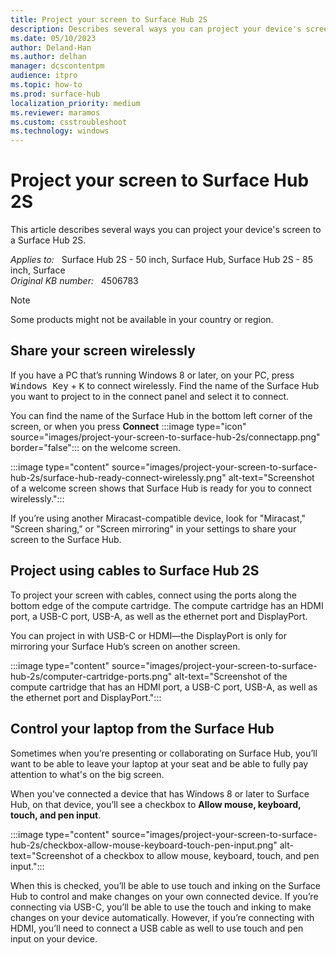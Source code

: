 ```yaml
---
title: Project your screen to Surface Hub 2S
description: Describes several ways you can project your device's screen to a Surface Hub 2S.
ms.date: 05/10/2023
author: Deland-Han
ms.author: delhan
manager: dcscontentpm
audience: itpro
ms.topic: how-to
ms.prod: surface-hub
localization_priority: medium
ms.reviewer: maramos
ms.custom: csstroubleshoot
ms.technology: windows
---
```

# Project your screen to Surface Hub 2S

This article describes several ways you can project your device's screen to a Surface Hub 2S.

_Applies to:_ &nbsp; Surface Hub 2S - 50 inch, Surface Hub, Surface Hub 2S - 85 inch, Surface  
_Original KB number:_ &nbsp; 4506783

> [!NOTE]
> Some products might not be available in your country or region.

## Share your screen wirelessly

If you have a PC that’s running Windows 8 or later, on your PC, press <kbd>Windows Key</kbd> + <kbd>K</kbd> to connect wirelessly. Find the name of the Surface Hub you want to project to in the connect panel and select it to connect.

You can find the name of the Surface Hub in the bottom left corner of the screen, or when you press **Connect** :::image type="icon" source="images/project-your-screen-to-surface-hub-2s/connectapp.png" border="false"::: on the welcome screen.

:::image type="content" source="images/project-your-screen-to-surface-hub-2s/surface-hub-ready-connect-wirelessly.png" alt-text="Screenshot of a welcome screen shows that Surface Hub is ready for you to connect wirelessly.":::

If you’re using another Miracast-compatible device, look for "Miracast," "Screen sharing," or "Screen mirroring" in your settings to share your screen to the Surface Hub.

## Project using cables to Surface Hub 2S

To project your screen with cables, connect using the ports along the bottom edge of the compute cartridge. The compute cartridge has an HDMI port, a USB-C port, USB-A, as well as the ethernet port and DisplayPort.

You can project in with USB-C or HDMI—the DisplayPort is only for mirroring your Surface Hub’s screen on another screen.

:::image type="content" source="images/project-your-screen-to-surface-hub-2s/computer-cartridge-ports.png" alt-text="Screenshot of the compute cartridge that has an HDMI port, a USB-C port, USB-A, as well as the ethernet port and DisplayPort.":::

## Control your laptop from the Surface Hub

Sometimes when you’re presenting or collaborating on Surface Hub, you’ll want to be able to leave your laptop at your seat and be able to fully pay attention to what's on the big screen.

When you've connected a device that has Windows 8 or later to Surface Hub, on that device, you’ll see a checkbox to **Allow mouse, keyboard, touch, and pen input**.

:::image type="content" source="images/project-your-screen-to-surface-hub-2s/checkbox-allow-mouse-keyboard-touch-pen-input.png" alt-text="Screenshot of a checkbox to allow mouse, keyboard, touch, and pen input.":::

When this is checked, you’ll be able to use touch and inking on the Surface Hub to control and make changes on your own connected device. If you’re connecting via USB-C, you’ll be able to use the touch and inking to make changes on your device automatically. However, if you’re connecting with HDMI, you’ll need to connect a USB cable as well to use touch and pen input on your device.
